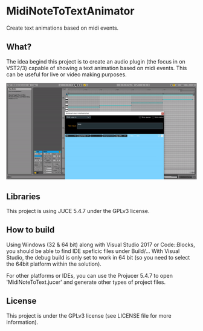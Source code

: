# MidiNoteToTextAnimator
 Create text animations based on midi events. 
 
## What?
The idea begind this project is to create an audio plugin (the focus in on VST2/3) capable of showing a text animation based on midi events. This can be useful for live or video making purposes.

![Demo](https://raw.githubusercontent.com/GuillaumeElias/MidiNoteToTextAnimator/master/midinotetotextanimator_demo.gif)
 
## Libraries
This project is using JUCE 5.4.7 under the GPLv3 license.

## How to build
Using Windows (32 & 64 bit) along with Visual Studio 2017 or Code::Blocks, you should be able to find IDE speficic files under Build/...
With Visual Studio, the debug build is only set to work in 64 bit (so you need to select the 64bit platform within the solution).

For other platforms or IDEs, you can use the Projucer 5.4.7 to open 'MidiNoteToText.jucer' and generate other types of project files.

## License
This project is under the GPLv3 license (see LICENSE file for more information).
